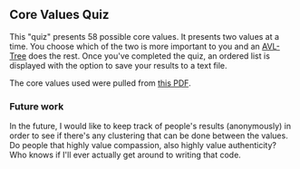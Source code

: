 ## Core Values Quiz ##

This "quiz" presents 58 possible core values.  It presents two values at a time.  You choose which of the two is more 
important to you and an [AVL-Tree](https://en.wikipedia.org/wiki/AVL_Tree) does the rest.  Once you've completed the 
quiz, an ordered list is displayed with the option to save your results to a text file.

The core values used were pulled from [this PDF](http://thehappinesstrap.com/upimages/complete_worksheets_for_The_Confidence_Gap.pdf).

### Future work ###

In the future, I would like to keep track of people's results (anonymously) in order to see if there's any clustering
that can be done between the values.  Do people that highly value compassion, also highly value authenticity?  Who knows
if I'll ever actually get around to writing that code.